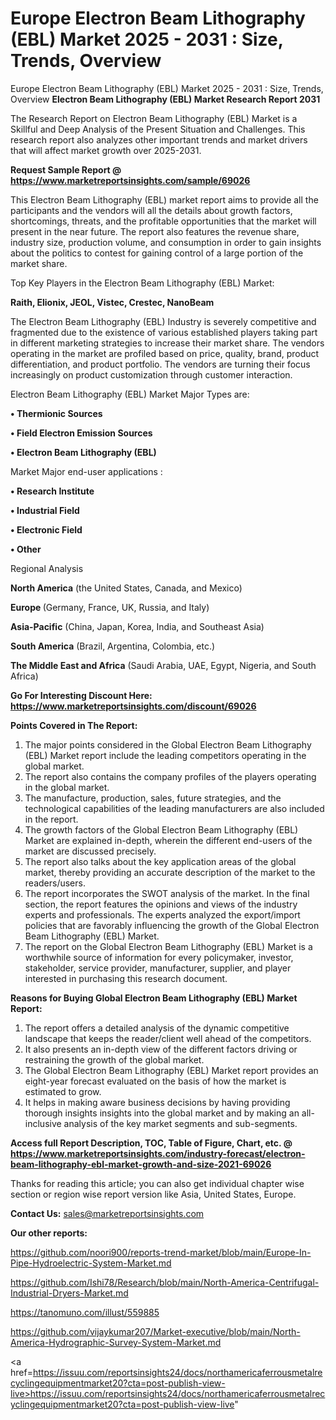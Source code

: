# Europe Electron Beam Lithography (EBL) Market 2025 - 2031 : Size, Trends, Overview
Europe Electron Beam Lithography (EBL) Market 2025 - 2031 : Size, Trends, Overview
<strong>Electron Beam Lithography (EBL) Market Research Report 2031</strong>

The Research Report on Electron Beam Lithography (EBL) Market is a Skillful and Deep Analysis of the Present Situation and Challenges. This research report also analyzes other important trends and market drivers that will affect market growth over 2025-2031.

<strong>Request Sample Report @ <a href=https://www.marketreportsinsights.com/sample/69026>https://www.marketreportsinsights.com/sample/69026</a></strong>

This Electron Beam Lithography (EBL) market report aims to provide all the participants and the vendors will all the details about growth factors, shortcomings, threats, and the profitable opportunities that the market will present in the near future. The report also features the revenue share, industry size, production volume, and consumption in order to gain insights about the politics to contest for gaining control of a large portion of the market share.

Top Key Players in the Electron Beam Lithography (EBL) Market:

<strong>Raith, Elionix, JEOL, Vistec, Crestec, NanoBeam</strong>

The Electron Beam Lithography (EBL) Industry is severely competitive and fragmented due to the existence of various established players taking part in different marketing strategies to increase their market share. The vendors operating in the market are profiled based on price, quality, brand, product differentiation, and product portfolio. The vendors are turning their focus increasingly on product customization through customer interaction.

Electron Beam Lithography (EBL) Market Major Types are:

<strong>• Thermionic Sources

• Field Electron Emission Sources

• Electron Beam Lithography (EBL)</strong>

Market Major end-user applications :

<strong>• Research Institute

• Industrial Field

• Electronic Field

• Other</strong>

Regional Analysis

</u><strong><b>North America</b></strong> (the United States, Canada, and Mexico)

<strong><b>Europe </b></strong>(Germany, France, UK, Russia, and Italy)

<strong><b>Asia-Pacific</b></strong> (China, Japan, Korea, India, and Southeast Asia)

<strong><b>South America</b></strong> (Brazil, Argentina, Colombia, etc.)

<strong><b>The Middle East and Africa</b></strong> (Saudi Arabia, UAE, Egypt, Nigeria, and South Africa)

<strong>Go For Interesting Discount Here: <a href=https://www.marketreportsinsights.com/discount/69026>https://www.marketreportsinsights.com/discount/69026</a></strong>

<strong>Points Covered in The Report:</strong>
<ol>
  <li>The major points considered in the Global Electron Beam Lithography (EBL) Market report include the leading competitors operating in the global market.</li>
  <li>The report also contains the company profiles of the players operating in the global market.</li>
  <li>The manufacture, production, sales, future strategies, and the technological capabilities of the leading manufacturers are also included in the report.</li>
  <li>The growth factors of the Global Electron Beam Lithography (EBL) Market are explained in-depth, wherein the different end-users of the market are discussed precisely.</li>
  <li>The report also talks about the key application areas of the global market, thereby providing an accurate description of the market to the readers/users.</li>
  <li>The report incorporates the SWOT analysis of the market. In the final section, the report features the opinions and views of the industry experts and professionals. The experts analyzed the export/import policies that are favorably influencing the growth of the Global Electron Beam Lithography (EBL) Market.</li>
  <li>The report on the Global Electron Beam Lithography (EBL) Market is a worthwhile source of information for every policymaker, investor, stakeholder, service provider, manufacturer, supplier, and player interested in purchasing this research document.</li>
</ol>
<strong>Reasons for Buying Global Electron Beam Lithography (EBL) Market Report:</strong>

<ol>
  <li>The report offers a detailed analysis of the dynamic competitive landscape that keeps the reader/client well ahead of the competitors.</li>
  <li>It also presents an in-depth view of the different factors driving or restraining the growth of the global market.</li>
  <li>The Global Electron Beam Lithography (EBL) Market report provides an eight-year forecast evaluated on the basis of how the market is estimated to grow.</li>
  <li>It helps in making aware business decisions by having providing thorough insights insights into the global market and by making an all-inclusive analysis of the key market segments and sub-segments.</li>
</ol>
<strong>Access full Report Description, TOC, Table of Figure, Chart, etc. @ <a href=https://www.marketreportsinsights.com/industry-forecast/electron-beam-lithography-ebl-market-growth-and-size-2021-69026>https://www.marketreportsinsights.com/industry-forecast/electron-beam-lithography-ebl-market-growth-and-size-2021-69026</a></strong>


Thanks for reading this article; you can also get individual chapter wise section or region wise report version like Asia, United States, Europe.

<strong>Contact Us:</strong>
sales@marketreportsinsights.com

<strong>Our other reports:</strong>

<a href=https://github.com/noori900/reports-trend-market/blob/main/Europe-In-Pipe-Hydroelectric-System-Market.md>https://github.com/noori900/reports-trend-market/blob/main/Europe-In-Pipe-Hydroelectric-System-Market.md</a>

<a href=https://github.com/Ishi78/Research/blob/main/North-America-Centrifugal-Industrial-Dryers-Market.md>https://github.com/Ishi78/Research/blob/main/North-America-Centrifugal-Industrial-Dryers-Market.md</a>

<a href=https://tanomuno.com/illust/559885>https://tanomuno.com/illust/559885</a>

<a href=https://github.com/vijaykumar207/Market-executive/blob/main/North-America-Hydrographic-Survey-System-Market.md>https://github.com/vijaykumar207/Market-executive/blob/main/North-America-Hydrographic-Survey-System-Market.md</a>

<a href=https://issuu.com/reportsinsights24/docs/northamericaferrousmetalrecyclingequipmentmarket20?cta=post-publish-view-live>https://issuu.com/reportsinsights24/docs/northamericaferrousmetalrecyclingequipmentmarket20?cta=post-publish-view-live</a>"
